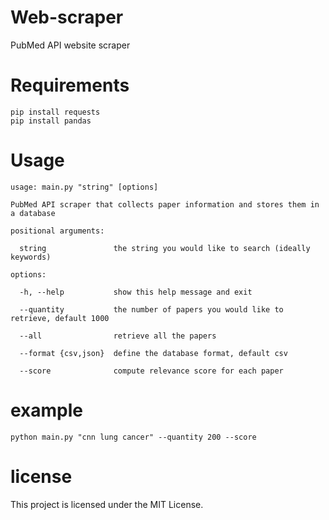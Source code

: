# Web-scraper
PubMed API website scraper 

# Requirements
```
pip install requests
pip install pandas
```
# Usage

```
usage: main.py "string" [options]

PubMed API scraper that collects paper information and stores them in a database

positional arguments:

  string               the string you would like to search (ideally keywords)

options:

  -h, --help           show this help message and exit
  
  --quantity           the number of papers you would like to retrieve, default 1000
  
  --all                retrieve all the papers
  
  --format {csv,json}  define the database format, default csv
  
  --score              compute relevance score for each paper

```
# example
```
python main.py "cnn lung cancer" --quantity 200 --score
```
# license
This project is licensed under the MIT License.
